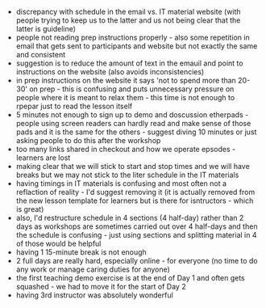
- discrepancy with schedule in the email vs. IT material website (with people trying to keep us to the latter and us not being clear that the latter is guideline)
- people not reading prep instructions properly - also some repetition in email that gets sent to participants and website but not exactly the same and consistent
 - suggestion is to reduce the amount of text in the emauil and point to instructions on the website (also avoids inconsistencies)   
- in prep instructions on the website it says 'not to spend more than 20-30' on prep - this is confusing and puts unnecessary pressure on people where it is meant to relax them - this time is not enough to rpepar just to read the lesson itself 
- 5 minutes not enough to sign up to demo and doscussion etherpads - people using screen readers can hardly read and make sense of those pads and it is the same for the others - suggest diving 10 minutes or just asking people to do this after the workshop
- too many links shared in checkout and how we operate epsodes - learners are lost
- making clear that we will stick to start and stop times and we will have breaks but we may not stick to the liter schedule in the IT materials
- having timings in IT materials is confusing and most often not a reflaction of reality - I'd suggest removing it (it is actually removed from the new lesson template for learners but is there for isntructors - which is great)
 - also, I'd restructure schedule in 4 sections (4 half-day) rather than 2 days as workshops are sometimes carried out over 4 half-days and then the schedule is confusing - just using sections and splitting material in 4 of those would be helpful
- having 1 15-minute break is not enough
- 2 full days are really hard, especially online - for everyone (no time to do any work or manage caring duties for anyone)
- the first teaching demo exercise is at the end of Day 1 and often gets squashed - we had to move it for the start of Day 2
- having 3rd instructor was absolutely wonderful
